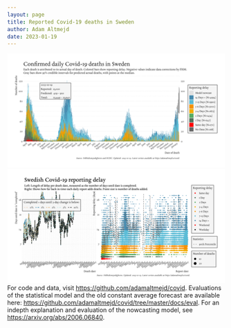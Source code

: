```yaml
---
layout: page
title: Reported Covid-19 deaths in Sweden
author: Adam Altmejd
date: 2023-01-19
---
```


![Graph of Swedish Covid-19 deaths with reporting delay.](deaths_lag_sweden_2023-01-19.png "Swedish Covid-19 deaths.")
![Graph of Swedish Covid-19 reporting delay in daily deaths.](lag_trend_sweden_2023-01-19.png "Trend in Swedish Covid-19 mortality reporting delay.")
For code and data, visit <https://github.com/adamaltmejd/covid>.
Evaluations of the statistical model and the old constant average forecast are available here: <https://github.com/adamaltmejd/covid/tree/master/docs/eval>.
For an indepth explanation and evaluation of the nowcasting model, see <https://arxiv.org/abs/2006.06840>.
